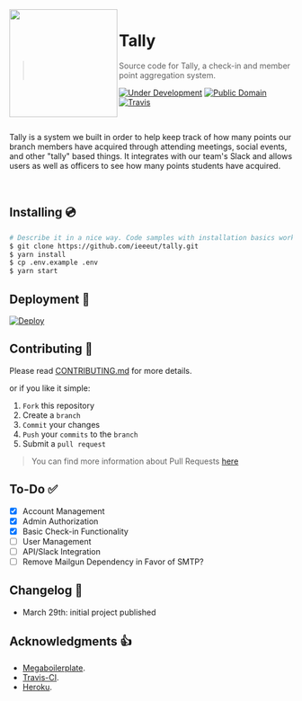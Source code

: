 <img src="./docs/project-logo.png" align="left" width="192px" height="192px"/>

# Tally
> Source code for Tally, a check-in and member point aggregation system.

[![Under Development](https://img.shields.io/badge/under-development-orange.svg)](https://github.com/cez-aug/github-project-boilerplate) [![Public Domain](https://img.shields.io/badge/public-domain-lightgrey.svg)](https://creativecommons.org/publicdomain/zero/1.0/) [![Travis](https://img.shields.io/travis/cez-aug/github-project-boilerplate.svg)](http://github.com/cez-aug/github-project-boilerplate)

<br>

Tally is a system we built in order to help keep track of how many points our branch members have acquired through attending meetings, social events, and other "tally" based things. It integrates with our team's Slack and allows users as well as officers to see how many points students have acquired.

<br>

## Installing 💿

```sh
# Describe it in a nice way. Code samples with installation basics works great
$ git clone https://github.com/ieeeut/tally.git
$ yarn install
$ cp .env.example .env
$ yarn start
```

## Deployment 🚢

[![Deploy](https://www.herokucdn.com/deploy/button.svg)](https://heroku.com/deploy)

## Contributing 👥

Please read [CONTRIBUTING.md](CONTRIBUTING.md) for more details.

or if you like it simple:

1. `Fork` this repository
2. Create a `branch`
3. `Commit` your changes
4. `Push` your `commits` to the `branch`
5. Submit a `pull request`

> You can find more information about Pull Requests [here](https://help.github.com/categories/collaborating-on-projects-using-pull-requests/)

## To-Do ✅

- [x] Account Management
- [x] Admin Authorization
- [x] Basic Check-in Functionality
- [ ] User Management
- [ ] API/Slack Integration
- [ ] Remove Mailgun Dependency in Favor of SMTP?

## Changelog 📝

- March 29th: initial project published

## Acknowledgments 👍

* [Megaboilerplate](http://megaboilerplate.com/).
* [Travis-CI](https://travis-ci.org).
* [Heroku](https://heroku.com).

